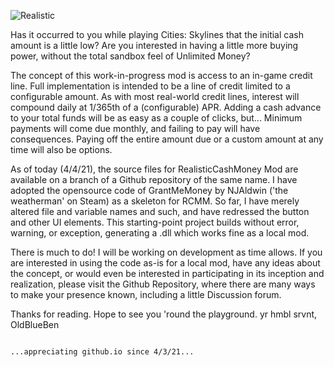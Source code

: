 
![Realistic](https://user-images.githubusercontent.com/81689727/113489134-01b47980-9488-11eb-920a-47e594b2003a.png)

Has it occurred to you while playing Cities: Skylines that the initial cash amount is a little low?
Are you interested in having a little more buying power, without the total sandbox feel of Unlimited Money?

The concept of this work-in-progress mod is access to an in-game credit line.
Full implementation is intended to be a line of credit limited to a configurable amount.
As with most real-world credit lines, interest will compound daily at 1/365th of a (configurable) APR.
Adding a cash advance to your total funds will be as easy as a couple of clicks, but...
Minimum payments will come due monthly, and failing to pay will have consequences.
Paying off the entire amount due or a custom amount at any time will also be options.

As of today (4/4/21), the source files for RealisticCashMoney Mod are available on a branch of a Github repository of the same name.
I have adopted the opensource code of GrantMeMoney by NJAldwin ('the weatherman' on Steam) as a skeleton for RCMM.
So far, I have merely altered file and variable names and such, and have redressed the button and other UI elements.
This starting-point project builds without error, warning, or exception, generating a .dll which works fine as a local mod.

There is much to do! I will be working on development as time allows.
If you are interested in using the code as-is for a local mod, have any ideas about the concept, or would even be interested in participating in its inception and realization, please visit the Github Repository, where there are many ways to make your presence known, including a little Discussion forum.

Thanks for reading. Hope to see you 'round the playground.
yr hmbl srvnt,
OldBlueBen


                                                                          ...appreciating github.io since 4/3/21...
